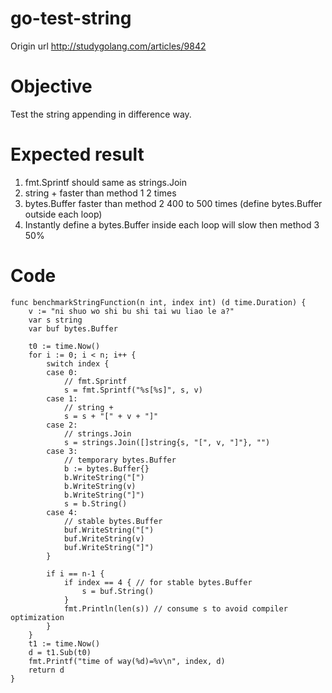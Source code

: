 # go-test-string
Origin url http://studygolang.com/articles/9842

# Objective 
Test the string appending in difference way.

# Expected result
1. fmt.Sprintf should same as strings.Join
1. string + faster than method 1 2 times
1. bytes.Buffer faster than method 2 400 to 500 times (define bytes.Buffer outside each loop)
1. Instantly define a bytes.Buffer inside each loop will slow then method 3 50%

# Code

```
func benchmarkStringFunction(n int, index int) (d time.Duration) {
    v := "ni shuo wo shi bu shi tai wu liao le a?"
    var s string
    var buf bytes.Buffer

    t0 := time.Now()
    for i := 0; i < n; i++ {
        switch index {
        case 0: 
            // fmt.Sprintf
            s = fmt.Sprintf("%s[%s]", s, v)
        case 1: 
            // string +
            s = s + "[" + v + "]"
        case 2: 
            // strings.Join
            s = strings.Join([]string{s, "[", v, "]"}, "")
        case 3: 
            // temporary bytes.Buffer
            b := bytes.Buffer{}
            b.WriteString("[")
            b.WriteString(v)
            b.WriteString("]")
            s = b.String()
        case 4: 
            // stable bytes.Buffer
            buf.WriteString("[")
            buf.WriteString(v)
            buf.WriteString("]")
        }

        if i == n-1 {
            if index == 4 { // for stable bytes.Buffer
                s = buf.String()
            }
            fmt.Println(len(s)) // consume s to avoid compiler optimization
        }
    }
    t1 := time.Now()
    d = t1.Sub(t0)
    fmt.Printf("time of way(%d)=%v\n", index, d)
    return d
}
```
